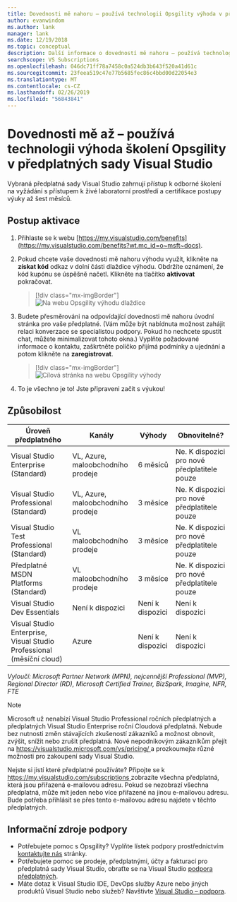 ```yaml
---
title: Dovednosti mě nahoru – používá technologii Opsgility výhoda v předplatných sady Visual Studio | Dokumentace Microsoftu
author: evanwindom
ms.author: lank
manager: lank
ms.date: 12/19/2018
ms.topic: conceptual
description: Další informace o dovedností mě nahoru – používá technologii výhodu školení Opsgility součástí vybraného předplatného sady Visual Studio.
searchscope: VS Subscriptions
ms.openlocfilehash: 046dc71ff78a7458c0a524db3b643f520a41d61c
ms.sourcegitcommit: 23feea519c47e77b5685fec86c4bbd00d22054e3
ms.translationtype: MT
ms.contentlocale: cs-CZ
ms.lasthandoff: 02/26/2019
ms.locfileid: "56843841"
---
```

# <a name="the-skill-me-up---powered-by-opsgility-training-benefit-in-visual-studio-subscriptions"></a>Dovednosti mě až – používá technologii výhoda školení Opsgility v předplatných sady Visual Studio

Vybraná předplatná sady Visual Studio zahrnují přístup k odborné školení na vyžádání s přístupem k živé laboratorní prostředí a certifikace postupy výuky až šest měsíců.

## <a name="activation-steps"></a>Postup aktivace
1. Přihlaste se k webu [https://my.visualstudio.com/benefits](https://my.visualstudio.com/benefits?wt.mc_id=o~msft~docs).

2. Pokud chcete vaše dovednosti mě nahoru výhodu využít, klikněte na **získat kód** odkaz v dolní části dlaždice výhodu.   Obdržíte oznámení, že kód kupónu se úspěšně načetl.  Klikněte na tlačítko **aktivovat** pokračovat.
   > [!div class="mx-imgBorder"]
   > ![Na webu Opsgility výhodu dlaždice](_img/vs-opsgility/vs-opsgility-tile.png)


3. Budete přesměrováni na odpovídající dovednosti mě nahoru úvodní stránka pro vaše předplatné.  (Vám může být nabídnuta možnost zahájit relaci konverzace se specialistou podpory.  Pokud ho nechcete spustit chat, můžete minimalizovat tohoto okna.)  Vyplňte požadované informace o kontaktu, zaškrtněte políčko přijímá podmínky a ujednání a potom klikněte na **zaregistrovat**.
   > [!div class="mx-imgBorder"]
   > ![Cílová stránka na webu Opsgility výhody](_img/vs-opsgility/vs-vse-landing-page.png)

4. To je všechno je to!  Jste připraveni začít s výukou!


## <a name="eligibility"></a>Způsobilost

| Úroveň předplatného                                                 |     Kanály                                            | Výhody                                                          | Obnovitelné?    |
|--------------------------------------------------------------------|---------------------------------------------------------|------------------------------------------------------------------|---------------|
| Visual Studio Enterprise (Standard)   | VL, Azure, maloobchodního prodeje | 6 měsíců       |  Ne.  K dispozici pro nové předplatitele pouze          |
| Visual Studio Professional (Standard) | VL, Azure, maloobchodního prodeje                                       | 3 měsíce                                                            |Ne.  K dispozici pro nové předplatitele pouze         |
| Visual Studio Test Professional (Standard)                         | VL maloobchodního prodeje                                              | 3 měsíce                                             |  Ne.  K dispozici pro nové předplatitele pouze         |
| Předplatné MSDN Platforms (Standard)                                          | VL maloobchodního prodeje                                              | 3 měsíce                                              | Ne.  K dispozici pro nové předplatitele pouze         |
| Visual Studio Dev Essentials | Není k dispozici  | Není k dispozici | Není k dispozici  |
| Visual Studio Enterprise, Visual Studio Professional (měsíční cloud) | Azure                                       | Není k dispozici                                                           |Není k dispozici|

*Vyloučí:  Microsoft Partner Network (MPN), nejcennější Professional (MVP), Regional Director (RD), Microsoft Certified Trainer, BizSpark, Imagine, NFR, FTE*

> [!NOTE]
> Microsoft už nenabízí Visual Studio Professional ročních předplatných a předplatných Visual Studio Enterprise roční Cloudová předplatná. Nebude bez nutnosti změn stávajících zkušeností zákazníků a možnost obnovit, zvýšit, snížit nebo zrušit předplatná. Nové nepodnikovým zákazníkům přejít na [ https://visualstudio.microsoft.com/vs/pricing/ ](https://visualstudio.microsoft.com/vs/pricing/) a prozkoumejte různé možnosti pro zakoupení sady Visual Studio.


Nejste si jistí které předplatné používáte?  Připojte se k [ https://my.visualstudio.com/subscriptions ](https://my.visualstudio.com/subscriptions?wt.mc_id=o~msft~docs) zobrazíte všechna předplatná, která jsou přiřazená e-mailovou adresu. Pokud se nezobrazí všechna předplatná, může mít jeden nebo více přiřazené na jinou e-mailovou adresu.  Bude potřeba přihlásit se přes tento e-mailovou adresu najdete v těchto předplatných.

## <a name="support-resources"></a>Informační zdroje podpory
-  Potřebujete pomoc s Opsgility?  Vyplňte lístek podpory prostřednictvím [kontaktujte nás](https://www.opsgility.com/SupportTicket) stránky.
-  Potřebujete pomoc se prodeje, předplatnými, účty a fakturací pro předplatná sady Visual Studio, obraťte se na Visual Studio [podpora předplatných](https://visualstudio.microsoft.com/subscriptions/support/).
-  Máte dotaz k Visual Studio IDE, DevOps služby Azure nebo jiných produktů Visual Studio nebo služeb?  Navštivte [Visual Studio – podpora](https://visualstudio.microsoft.com/support/).
